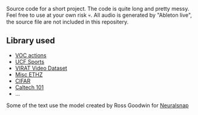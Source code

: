 Source code for a short project. The code is quite long and pretty messy. Feel free to use at your own risk :skull:. All audio is generated by "Ableton live", the source file are not included in this repositery.

## Library used

 - [VOC actions](http://vision.imar.ro/eyetracking-voc-actions/description.php)
 - [UCF Sports](http://vision.imar.ro/eyetracking/description.php)
 - [VIRAT Video Dataset](http://www.viratdata.org/)
 - [Misc ETHZ](http://www.vision.ee.ethz.ch/en/datasets/)
 - [CIFAR](https://www.cs.toronto.edu/~kriz/cifar.html)
 - [Caltech 101](http://www.vision.caltech.edu/Image_Datasets/Caltech101/)
 - ...

Some of the text use the model created by Ross Goodwin for [Neuralsnap](https://github.com/rossgoodwin/neuralsnap)